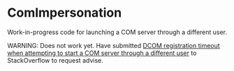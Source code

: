 # ComImpersonation
Work-in-progress code for launching a COM server through a different user.

WARNING: Does not work yet. Have submitted [DCOM registration timeout when attempting to start a COM server through a different user](https://stackoverflow.com/questions/54076028/dcom-registration-timeout-when-attempting-to-start-a-com-server-through-a-differ) to StackOverflow to request advise.

